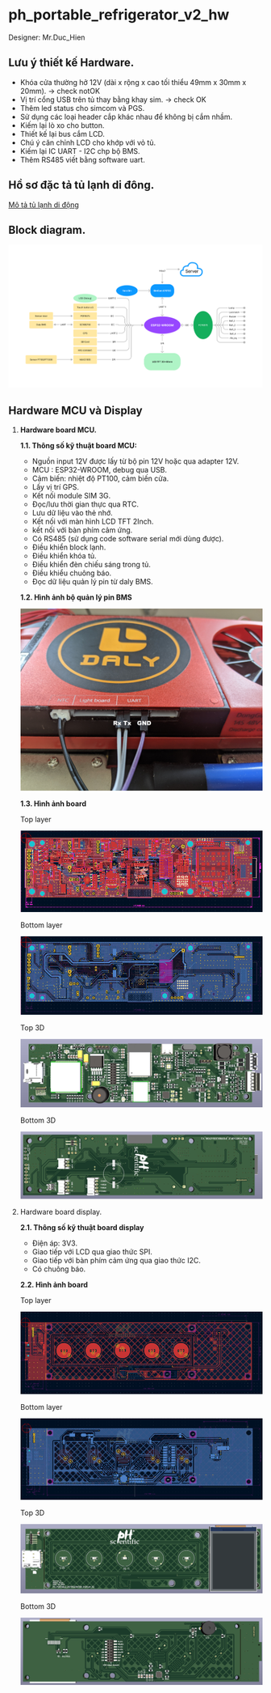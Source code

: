 # ph_portable_refrigerator_v2_hw

Designer: Mr.Duc_Hien

## Lưu ý thiết kế Hardware.
- Khóa cửa thường hở 12V (dài x rộng x cao tối thiểu 49mm x 30mm x 20mm). -> check notOK
- Vị trí cổng USB trên tủ thay bằng khay sim. -> check OK
- Thêm led status cho simcom và PGS.
- Sử dụng các loại header cắp khác nhau để không bị cắm nhầm.
- Kiếm lại lò xo cho button.
- Thiết kế lại bus cắm LCD.
- Chú ý căn chỉnh LCD cho khớp với vỏ tủ.
- Kiếm lại IC UART - I2C chp bộ BMS.
- Thêm RS485 viết bằng software uart.

## Hồ sơ đặc tả tủ lạnh di đông.

[Mô tả tủ lạnh di động](./Mota_TuLanhDiDong.pdf)

## Block diagram.
![image](./Block%20Diagram.png)

## Hardware MCU và Display

1. **Hardware board MCU.**

    **1.1. Thông số kỹ thuật board MCU:**

    * Nguồn input 12V được lấy từ bộ pin 12V hoặc qua adapter 12V.
    * MCU : ESP32-WROOM, debug qua USB.
    * Cảm biến: nhiệt độ PT100, cảm biến cửa.
    * Lấy vị trí GPS.
    * Kết nối module SIM 3G.
    * Đọc/lưu thời gian thực qua RTC.
    * Lưu dữ liệu vào thẻ nhớ.
    * Kết nối với màn hình LCD TFT 2Inch.
    * kết nối với bàn phím cảm ứng.
    * Có RS485 (sử dụng code software serial mới dùng được).
    * Điều khiển block lạnh.
    * Điều khiển khóa tủ.
    * Điều khiển đèn chiếu sáng trong tủ.
    * Điều khiểu chuông báo.
    * Đọc dữ liệu quản lý pin từ daly BMS.
    
    **1.2. Hình ảnh bộ quản lý pin BMS**

    ![image](./image/UART_Interface_BMS.jpg)

    **1.3. Hình ảnh board**

    Top layer

    ![imge](./image/ph_portable_refrigerator_mcu_v2_layout_top.png)
    
    Bottom layer

    ![imge](./image/ph_portable_refrigerator_mcu_v2_layout_bottom.png)

    Top 3D

    ![imge](./image/ph_portable_refrigerator_mcu_v2_3D_top.png)

    Bottom 3D

    ![imge](./image/ph_portable_refrigerator_mcu_v2_3D_bottom.png)

2. Hardware board display.

    **2.1. Thông số kỹ thuật board display**
    * Điện áp: 3V3.
    * Giao tiếp với LCD qua giao thức SPI.
    * Giao tiếp với bàn phím cảm ứng qua giao thức I2C.
    * Có chuông báo.

    **2.2. Hình ảnh board**

    Top layer

    ![image](./image/ph_portable_refrigerator_display_v2_display_top.png)
    
    Bottom layer
    
    ![image](./image/ph_portable_refrigerator_display_v2_display_bottom.png)

    Top 3D

    ![imge](./image/ph_portable_refrigerator_display_v2_3D_top.png)

    Bottom 3D

    ![imge](./image/ph_portable_refrigerator_display_v2_3D_bottom.png)

